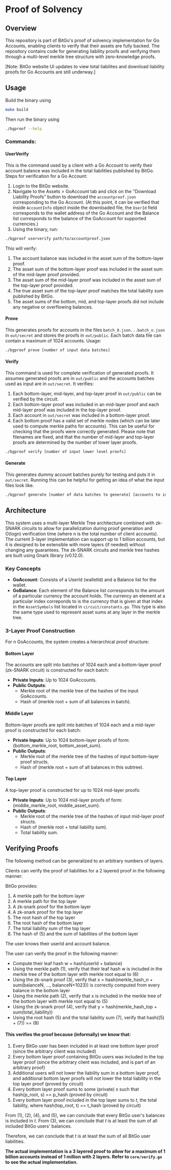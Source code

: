 # Proof of Solvency

## Overview

This repository is part of BitGo's proof of solvency implementation for Go Accounts, enabling clients to verify that their assets are fully backed. The repository contains code for generating liability proofs and verifying them through a multi-level merkle tree structure with zero-knowledge proofs.

[Note: BitGo website UI updates to view total liabilites and download liability proofs for Go Accounts are still underway.]

## Usage

Build the binary using

```bash
make build
```

Then run the binary using

```bash
./bgproof --help
```

### Commands:

#### UserVerify

This is the command used by a client with a Go Account to verify their account balance was included in the total liabilities published by BitGo. Steps for verification for a Go Account:
1) Login to the BitGo website.
2) Navigate to the Assets > GoAccount tab and click on the "Download Liability Proofs" button to download the `accountproof.json` corresponding to the Go Account. (At this point, it can be verified that inside `AccountInfo` object inside the downloaded file, the `UserId` field corresponds to the wallet address of the Go Account and the Balance list corresponds to the balance of the GoAccount for supported currencies.)
3) Using the binary, run:
```bash
./bgproof userverify path/to/accountproof.json
```

This will verify:
1) The account balance was included in the asset sum of the bottom-layer proof.
2) The asset sum of the bottom-layer proof was included in the asset sum of the mid-layer proof provided.
3) The asset sum of the mid-layer proof was included in the asset sum of the top-layer proof provided.
4) The true asset sum of the top-layer proof matches the total liability sum published by BitGo.
5) The asset sums of the bottom, mid, and top-layer proofs did not include any negative or overflowing balances.

#### Prove

This generates proofs for accounts in the files `batch_0.json...batch_n.json` in `out/secret` and stores the proofs in `out/public`. Each batch data file can contain a maximum of 1024 accounts. Usage:

```bash
./bgproof prove [number of input data batches]
```

#### Verify

This command is used for complete verification of generated proofs. It assumes generated proofs are in `out/public` and the accounts batches used as input are in `out/secret`. It verifies:
1) Each bottom-layer, mid-layer, and top-layer proof in `out/public` can be verified by the circuit.
2) Each bottom-layer proof was included in an mid-layer proof and each mid-layer proof was included in the top-layer proof.
3) Each account in `out/secret` was included in a bottom-layer proof.
4) Each bottom proof has a valid set of merkle nodes (which can be later used to compute merkle paths for accounts).
This can be useful for checking that the proofs were correctly generated. Please note that filenames are fixed,
and that the number of mid-layer and top-layer proofs are determined by the number of lower layer proofs.

```bash
./bgproof verify [number of input lower level proofs]
```

#### Generate

This generates dummy account batches purely for testing and puts it in `out/secret`. Running this can be helpful for getting an idea of what the input files look like.

```bash
./bgproof generate [number of data batches to generate] [accounts to include per batch]
```

## Architecture

This system uses a multi-layer Merkle Tree architecture combined with zk-SNARK circuits to allow for parallelization during proof generation and O(logn) verification time (where n is the total number of client accounts). The current 3-layer implementation can support up to 1 billion accounts, but it is designed to be extensible with more layers (if needed) without changing any guarantees. The zk-SNARK circuits and merkle tree hashes are built using Gnark library (v0.12.0).

### Key Concepts

- **GoAccount**: Consists of a UserId (walletId) and a Balance list for the wallet.
- **GoBalance**: Each element of the Balance list corresponds to the amount of a particular currency the account holds. The currency an element at a particular index correponds to is the currency that is given at that index in the `AssetSymbols` list located in `circuit/constants.go`. This type is also the same type used to represent asset sums at any layer in the merkle tree.

### 3-Layer Proof Construction

For n GoAccounts, the system creates a hierarchical proof structure:

#### Bottom Layer
The accounts are split into batches of 1024 each and a bottom-layer proof (zk-SNARK circuit) is constructed for each batch:
- **Private Inputs**: Up to 1024 GoAccounts.
- **Public Outputs**: 
    - Merkle root of the merkle tree of the hashes of the input GoAccounts.
    - Hash of (merkle root + sum of all balances in batch).

#### Middle Layer
Bottom-layer proofs are split into batches of 1024 each and a mid-layer proof is constructed for each batch:
- **Private Inputs**: Up to 1024 bottom-layer proofs of form: {bottom_merkle_root, bottom_asset_sum}.
- **Public Outputs**:
    - Merkle root of the merkle tree of the hashes of input bottom-layer proof structs.
    - Hash of (merkle root + sum of all balances in this subtree).

#### Top Layer
A top-layer proof is constructed for up to 1024 mid-layer proofs:
- **Private Inputs**: Up to 1024 mid-layer proofs of form: {middle_merkle_root, middle_asset_sum}.
- **Public Outputs**:
    - Merkle root of the merkle tree of the hashes of input mid-layer proof structs.
    - Hash of (merkle root + total liability sum).
    - Total liability sum.


## Verifying Proofs

The following method can be generalized to an arbitrary numbers of layers.

Clients can verify the proof of liabilities for a 2 layered proof in the following manner:

BitGo provides:
1) A merkle path for the bottom layer
2) A merkle path for the top layer
3) A zk-snark proof for the bottom layer
4) A zk-snark proof for the top layer
5) The root hash of the top layer
6) The root hash of the bottom layer
7) The total liability sum of the top layer
8) The hash of (5) and the sum of liabilities of the bottom layer

The user knows their userId and account balance.

The user can verify the proof in the following manner:
- Compute their leaf hash w = hash(userId + balance)
- Using the merkle path (1), verify that their leaf hash w is included 
in the merkle tree of the bottom layer with merkle root equal to (6)
- Using the zk-snark proof (3), verify that x = hash(merkle_hash_n + sum(balanceN, ..., balanceN+1023))
is correctly computed from every balance in the bottom layer
- Using the merkle path (2), verify that x is included
in the merkle tree of the bottom layer with merkle root equal to (5)
- Using the zk-snark proof (4), verify that y = hash(merkle_hash_top + sum(total_liability))
- Using the root hash (5) and the total liability sum (7), verify that hash((5) + (7)) == (8)

#### This verifies the proof because (informally) we know that:

1) Every BitGo user has been included in at least one bottom layer proof (since the arbitrary client was included)
2) Every bottom layer proof containing BitGo users was included in the top layer proof (since the arbitrary client was included, and is part of an arbitrary proof)
3) Additional users will not lower the liability sum in a bottom layer proof, and additional bottom layer proofs will not lower the total liability in the top layer proof (proved by circuit)
4) Every bottom layer proof sums to some (private) _s_ such that hash(p_root, s) == p_hash (proved by circuit)
5) Every bottom layer proof included in the top layer sums to _t_, the total liability, where hash(top_root, t) == t_hash (proved by circuit)

From (1), (2), (4), and (5), we can conclude that every BitGo user's balances is included in _t_. 
From (3), we can conclude that _t_ is at least the sum of all included BitGo users' balances.

Therefore, we can conclude that _t_ is at least the sum of all BitGo user liabilities.

**The actual implementation is a 3 layered proof to allow for a maximum of 1 billion accounts instead of 1 million with 2 layers. 
Refer to `core/verify.go` to see the actual implementation.**
